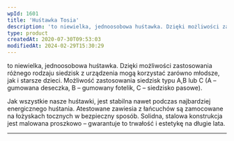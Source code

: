 ```yaml
---
wpId: 1601
title: 'Huśtawka Tosia'
description: 'to niewielka, jednoosobowa huśtawka. Dzięki możliwości zastosowania różnego rodzaju siedzisk z urządzenia mogą korzystać zarówno młodsze, jak i starsze dzieci. Możliwość zastosowania siedzisk typu A,B lub C (A – gumowana deseczka, B – gumowany fotelik, C – siedzisko pasowe). Jak wszystkie nasze huśtawki, jest stabilna nawet podczas najbardziej energicznego huśtania. Atestowane zawiesia z łańcuchów są ...'
type: product
createdAt: 2020-07-30T09:53:03
modifiedAt: 2024-02-29T15:30:29
---
```



to niewielka, jednoosobowa huśtawka. Dzięki możliwości zastosowania różnego rodzaju siedzisk z urządzenia mogą korzystać zarówno młodsze, jak i starsze dzieci. Możliwość zastosowania siedzisk typu A,B lub C (A – gumowana deseczka, B – gumowany fotelik, C – siedzisko pasowe).

Jak wszystkie nasze huśtawki, jest stabilna nawet podczas najbardziej energicznego huśtania. Atestowane zawiesia z łańcuchów są zamocowane na łożyskach tocznych w bezpieczny sposób. Solidna, stalowa konstrukcja jest malowana proszkowo – gwarantuje to trwałość i estetykę na długie lata.

* * *